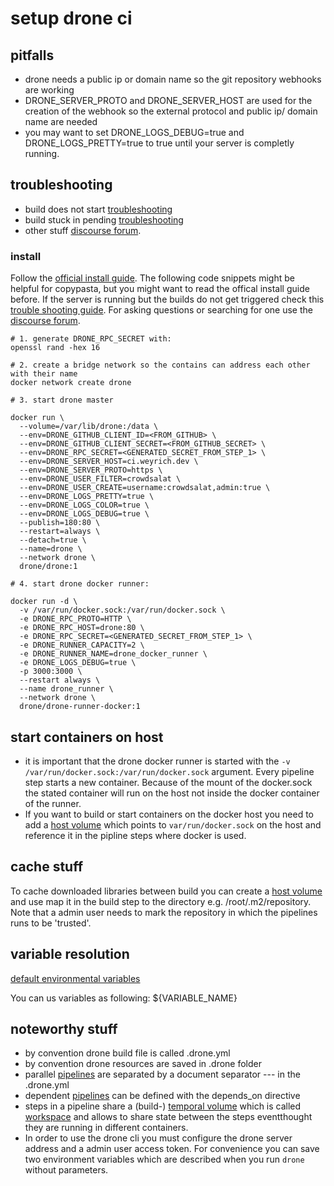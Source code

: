 # setup drone ci

## pitfalls
- drone needs a public ip or domain name so the git repository webhooks are working
- DRONE_SERVER_PROTO and DRONE_SERVER_HOST are used for the creation of the webhook so the external protocol and public ip/ domain name are needed
- you may want to set DRONE_LOGS_DEBUG=true and DRONE_LOGS_PRETTY=true to true until your server is completly running.
  
## troubleshooting
- build does not start [troubleshooting](https://discourse.drone.io/t/nothing-happens-when-i-push-code-no-builds-or-builds-stuck-in-pending/3424) 
- build stuck in pending [troubleshooting](https://discourse.drone.io/t/builds-are-stuck-in-pending-status/4437)
- other stuff [discourse forum](https://discourse.drone.io/).

### install
Follow the [official install guide](https://docs.drone.io/server/overview/). The following code snippets might be helpful for copypasta, but you might want to read the offical install guide before. If the server is running but the builds do not get triggered check this [trouble shooting guide](https://discourse.drone.io/t/nothing-happens-when-i-push-code-no-builds-or-builds-stuck-in-pending/3424). For asking questions or searching for one use the [discourse forum](https://discourse.drone.io/).

```shell
# 1. generate DRONE_RPC_SECRET with: 
openssl rand -hex 16

# 2. create a bridge network so the contains can address each other with their name
docker network create drone

# 3. start drone master

docker run \
  --volume=/var/lib/drone:/data \
  --env=DRONE_GITHUB_CLIENT_ID=<FROM_GITHUB> \
  --env=DRONE_GITHUB_CLIENT_SECRET=<FROM_GITHUB_SECRET> \
  --env=DRONE_RPC_SECRET=<GENERATED_SECRET_FROM_STEP_1> \
  --env=DRONE_SERVER_HOST=ci.weyrich.dev \
  --env=DRONE_SERVER_PROTO=https \
  --env=DRONE_USER_FILTER=crowdsalat \
  --env=DRONE_USER_CREATE=username:crowdsalat,admin:true \
  --env=DRONE_LOGS_PRETTY=true \
  --env=DRONE_LOGS_COLOR=true \
  --env=DRONE_LOGS_DEBUG=true \
  --publish=180:80 \
  --restart=always \
  --detach=true \
  --name=drone \
  --network drone \
  drone/drone:1

# 4. start drone docker runner:

docker run -d \
  -v /var/run/docker.sock:/var/run/docker.sock \
  -e DRONE_RPC_PROTO=HTTP \
  -e DRONE_RPC_HOST=drone:80 \
  -e DRONE_RPC_SECRET=<GENERATED_SECRET_FROM_STEP_1> \
  -e DRONE_RUNNER_CAPACITY=2 \
  -e DRONE_RUNNER_NAME=drone_docker_runner \
  -e DRONE_LOGS_DEBUG=true \
  -p 3000:3000 \
  --restart always \
  --name drone_runner \
  --network drone \
  drone/drone-runner-docker:1
```

## start containers on host

- it is important that the drone docker runner is started with the `-v /var/run/docker.sock:/var/run/docker.sock` argument. Every pipeline step starts a new container. Because of the mount of the docker.sock the stated container will run on the host not inside the docker container of the runner. 
- If you want to build or start containers on the docker host you need to add a [host volume](https://docs.drone.io/pipeline/docker/syntax/volumes/host/) which points to `var/run/docker.sock` on the host and reference it in the pipline steps where docker is used.

## cache stuff

To cache downloaded libraries between build you can create a [host volume](https://docs.drone.io/pipeline/docker/syntax/volumes/host/) and use map it in the build step to the directory e.g. /root/.m2/repository. Note that a admin user needs to mark the repository in which the pipelines runs to be 'trusted'.

## variable resolution
[default environmental variables](https://docker-runner.docs.drone.io/configuration/environment/variables/)

You can us variables as following: ${VARIABLE_NAME}

## noteworthy stuff

- by convention drone build file is called .drone.yml
- by convention drone resources are saved in .drone folder
- parallel [pipelines](https://docs.drone.io/pipeline/configuration/) are separated by a document separator --- in the .drone.yml
- dependent [pipelines](https://docs.drone.io/pipeline/configuration/) can be defined with the depends_on directive
- steps in a pipeline share a (build-) [temporal volume](https://docs.drone.io/pipeline/docker/syntax/volumes/temporary/) which is called [workspace](https://docs.drone.io/pipeline/docker/syntax/workspace/) and allows to share state between the steps eventthought they are running in different containers.
- In order to use the drone cli you must configure the drone server address and a admin user access token. For convenience you can save two environment variables which are described when you run `drone` without parameters.